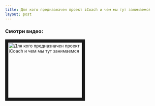 ```yaml
---
title: Для кого предназначен проект iCoach и чем мы тут занимаемся
layout: post
---
```


### Смотри видео:

<a href="http://www.youtube.com/watch?feature=player_embedded&v=gwMBqIYx3_4
" target="_blank"><img src="http://img.youtube.com/vi/gwMBqIYx3_4/0.jpg" 
alt="Для кого предназначен проект iCoach и чем мы тут занимаемся" width="240" height="180" border="10" /></a>
